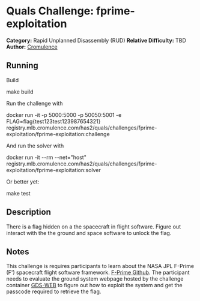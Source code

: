 # Quals Challenge: fprime-exploitation #

**Category:** Rapid Unplanned Disassembly (RUD)
**Relative Difficulty:** TBD
**Author:** [Cromulence](https://cromulence.com/)

## Running ##

Build

make build

Run the challenge with

docker run -it -p 5000:5000 -p 50050:5001 -e FLAG=flag{test123test123987654321} registry.mlb.cromulence.com/has2/quals/challenges/fprime-exploitation/fprime-exploitation:challenge

And run the solver with

docker run -it --rm --net="host" registry.mlb.cromulence.com/has2/quals/challenges/fprime-exploitation/fprime-exploitation:solver

Or better yet:

make test


## Description
There is a flag hidden on a the spacecraft in flight software. Figure out interact with the the ground and space software to unlock the flag.

## Notes ##


This challenge is requires participants to learn about the NASA JPL F-Prime (F') spacecraft flight software framework. [F-Prime Github](https://github.com/nasa/fprime). The participant needs to evaluate the ground system webpage hosted by the challenge container [GDS-WEB](http://localhost:5000) to figure out how to exploit the system and get the passcode required to retrieve the flag. 